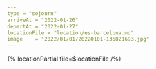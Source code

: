 ```yaml
---
type = "sojourn"
arriveAt = "2022-01-26"
departAt = "2022-01-27"
locationFile = "location/es-barcelona.md"
image    = "2022/01/01/20220101-135821693.jpg"
---
```


{% locationPartial file=$locationFile /%} 
